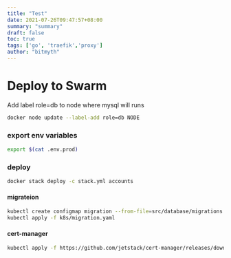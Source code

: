 ```yaml
---
title: "Test"
date: 2021-07-26T09:47:57+08:00
summary: "summary"
draft: false
toc: true
tags: ['go', 'traefik','proxy']
author: "bitmyth"
---
```


# Deploy to Swarm

Add label role=db to node where mysql will runs
```bash
docker node update --label-add role=db NODE
```

### export env variables
```bash
export $(cat .env.prod)
```
### deploy
```bash
docker stack deploy -c stack.yml accounts
```

#### migrateion
```bash
kubectl create configmap migration --from-file=src/database/migrations
kubectl apply -f k8s/migration.yaml
```

#### cert-manager
```bash
kubectl apply -f https://github.com/jetstack/cert-manager/releases/download/v1.3.1/cert-manager.yaml
```